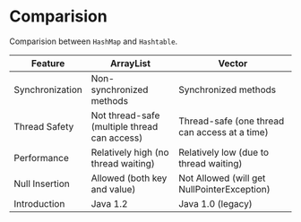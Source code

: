 # Comparision

Comparision between `HashMap` and `Hashtable`.

| Feature         | ArrayList                                    | Vector                                        |
| --------------- | -------------------------------------------- | --------------------------------------------- |
| Synchronization | Non-synchronized methods                     | Synchronized methods                          |
| Thread Safety   | Not thread-safe (multiple thread can access) | Thread-safe (one thread can access at a time) |
| Performance     | Relatively high (no thread waiting)          | Relatively low (due to thread waiting)        |
| Null Insertion  | Allowed (both key and value)                 | Not Allowed (will get NullPointerException)   |
| Introduction    | Java 1.2                                     | Java 1.0 (legacy)                             |
